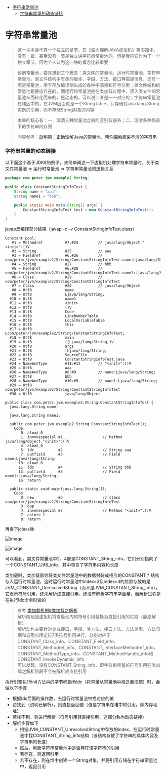 - [字符串常量池](#字符串常量池)
  - [字符串常量的动态链接](#字符串常量的动态链接)

# 字符串常量池

> 这一块本身不算一个独立的章节，在《深入理解JAVA虚拟机》等书籍中，没有一章，甚至没有一节是独立讲字符串常量池的。但是我将它作为了一个独立章节，因为个人认为这一块的概念比较重要

> 谈到常量池，要联想到三个概念：类文件的常量池、运行时常量池、字符串常量池。类文件结构中有类的版本、字段、方法、接口等描述信息，还有一项是常量池，用于存放编译期生成的各种字面量和符号引用；类文件结构的常量池是静态存在的，而运行时常量池是在类加载过程中，读入类文件的常量池从而转化而来的，是动态的，可以说二者是一一对应的；字符串常量池在堆区中的，在JVM层面就是一个StringTable，只存储对java.lang.String实例的引用，而不存储String对象的内容

> 本章的核心有：一，理清三种常量池之间的区别及联系；二，理清多种场景下的字符串内存图

> 内容参考：[启明南：正确理解Java的常量池](https://mp.weixin.qq.com/s/QtisE3z-MXYpdKnknJvTkA)、[带你探索那讲不清的字符串](https://www.yuque.com/books/share/9f4576fb-9aa9-4965-abf3-b3a36433faa6/gcktnh)

### 字符串常量的动态链接

以下面这个基于JDK8的例子，来简单阐述一下虚拟机处理字符串常量时，关于类文件常量池 => 运行时常量池 => 字符串常量池的逻辑关系

```java
package com.peter.jvm.example2.String;

public class ConstantStringInfoTest {
    String name = "aaa";
    String name1 = "bbb";

    public static void main(String[] args) {
        ConstantStringInfoTest test = new ConstantStringInfoTest();
    }
}
```

javap反编译部分结果（javap -c -v ConstantStringInfoTest.class）
```
Constant pool:
   #1 = Methodref          #7.#24         // java/lang/Object."<init>":()V
   #2 = String             #25            // aaa
   #3 = Fieldref           #6.#26         // com/peter/jvm/example2/String/ConstantStringInfoTest.name:Ljava/lang/String;
   #4 = String             #27            // bbb
   #5 = Fieldref           #6.#28         // com/peter/jvm/example2/String/ConstantStringInfoTest.name1:Ljava/lang/String;
   #6 = Class              #29            // com/peter/jvm/example2/String/ConstantStringInfoTest
   #7 = Class              #30            // java/lang/Object
   #8 = Utf8               name
   #9 = Utf8               Ljava/lang/String;
  #10 = Utf8               name1
  #11 = Utf8               <init>
  #12 = Utf8               ()V
  #13 = Utf8               Code
  #14 = Utf8               LineNumberTable
  #15 = Utf8               LocalVariableTable
  #16 = Utf8               this
  #17 = Utf8               Lcom/peter/jvm/example2/String/ConstantStringInfoTest;
  #18 = Utf8               main
  #19 = Utf8               ([Ljava/lang/String;)V
  #20 = Utf8               args
  #21 = Utf8               [Ljava/lang/String;
  #22 = Utf8               SourceFile
  #23 = Utf8               ConstantStringInfoTest.java
  #24 = NameAndType        #11:#12        // "<init>":()V
  #25 = Utf8               aaa
  #26 = NameAndType        #8:#9          // name:Ljava/lang/String;
  #27 = Utf8               bbb
  #28 = NameAndType        #10:#9         // name1:Ljava/lang/String;
  #29 = Utf8               com/peter/jvm/example2/String/ConstantStringInfoTest
  #30 = Utf8               java/lang/Object

public class com.peter.jvm.example2.String.ConstantStringInfoTest {
  java.lang.String name;

  java.lang.String name1;

  public com.peter.jvm.example2.String.ConstantStringInfoTest();
    Code:
       0: aload_0
       1: invokespecial #1                  // Method java/lang/Object."<init>":()V
       4: aload_0
       5: ldc           #2                  // String aaa
       7: putfield      #3                  // Field name:Ljava/lang/String;
      10: aload_0
      11: ldc           #4                  // String bbb
      13: putfield      #5                  // Field name1:Ljava/lang/String;
      16: return

  public static void main(java.lang.String[]);
    Code:
       0: new           #6                  // class com/peter/jvm/example2/String/ConstantStringInfoTest
       3: dup
       4: invokespecial #7                  // Method "<init>":()V
       7: astore_1
       8: return
```

再看下jclasslib

![image](https://user-images.githubusercontent.com/10209135/93455555-13c93300-f90f-11ea-940b-6b616a58a841.png)

![image](https://user-images.githubusercontent.com/10209135/93455572-188de700-f90f-11ea-9af9-0b0f5bd8aa10.png)

可以看到，类文件常量池中2、4都是CONSTANT_String_info，它们分别指向了一个CONSTANT_Utf8_info，其中包含了字符串内容和长度

类加载时，类加载器会将类文件常量池中的数据封装成相应的CONSTANT_* 结构存入运行时常量池，这时运行时常量池中index=2及index=4的位置存放的是JVM_CONSTANT_UnresolvedString（而不是JVM_CONSTANT_String_info），它表示符号引用，还未解析成直接引用，还没有解析字符串字面量，而解析过程是在执行ldc命令时做的

> 参考 [类加载机制#类加载之解析](类加载机制.md#类加载之解析)<br>
> 解析阶段是虚拟机将常量池内的符号引用替换为直接引用的过程（静态解析）<br>
> 解析动作主要针对类或接口、字段、类方法、接口方法、方法类型、方法句柄和调用点限定符7类符号引用进行，分别对应于CONSTANT_Class_info、CONSTANT_Field_info、CONSTANT_Methodref_info、CONSTANT_InterfaceMethodref_info、CONSTANT_MethodType_info、CONSTANT_MethodHandle_info和CONSTANT_InvokeDynamic_info<br>
> 可以发现，没有CONSTANT_String_info，即字符串常量的符号引用在类加载之解析阶段不会被解析成直接引用<br>

执行引擎执行init方法中的字节码指令ldc（将常量从常量池中推送至栈顶）时，会做以下步骤
- 根据ldc后面的操作数，去运行时常量池中找对应的值
- 若找到（说明已解析），则直接返回值（值是字符串在堆中的引用，即内存地址）
- 若找不到，则进行解析（符号引用转直接引用，这部分称为动态链接）
- 解析步骤如下
  - 根据JVM_CONSTANT_UnresolvedString中存放的index，在运行时常量池中找CONSTANT_String_info结构（该结构存放了字符串的具体内容及字符串的长度）
  - 然后，判断字符串常量池中是否存在该字符串的引用
  - 若存在，则返回引用
  - 若不存在，则在堆中创建一个String对象，并将引用存储在字符串常量池中，返回引用

